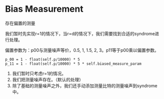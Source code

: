 # Bias Measurement

存在偏置的测量

我们暂时先实现r=1的情况下，当r=d的情况下，我们需要找到合适的syndrome进行处理。

偏置参数为：p00与测量噪声等价，0.5, 1, 1.5, 2, 3。p11等于p00乘以偏置参数。
```
p_00 = 1 - float(self.p/10000) * 5
p_11 = 1 - float(self.p/10000) * 5 * self.biased_measure_param
```
1. 我们暂时只考虑r=1的情况。
2. 我们把测量噪声存在。（默认的处理）
3. 除了基础的测量噪声之外，我们还手动添加测量比特的测量噪声到syndrome中。


